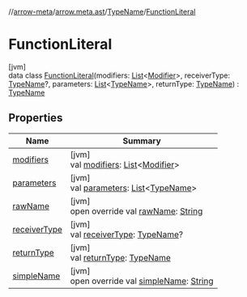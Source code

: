 //[arrow-meta](../../../../index.md)/[arrow.meta.ast](../../index.md)/[TypeName](../index.md)/[FunctionLiteral](index.md)

# FunctionLiteral

[jvm]\
data class [FunctionLiteral](index.md)(modifiers: [List](https://kotlinlang.org/api/latest/jvm/stdlib/kotlin.collections/-list/index.html)&lt;[Modifier](../../-modifier/index.md)&gt;, receiverType: [TypeName](../index.md)?, parameters: [List](https://kotlinlang.org/api/latest/jvm/stdlib/kotlin.collections/-list/index.html)&lt;[TypeName](../index.md)&gt;, returnType: [TypeName](../index.md)) : [TypeName](../index.md)

## Properties

| Name | Summary |
|---|---|
| [modifiers](modifiers.md) | [jvm]<br>val [modifiers](modifiers.md): [List](https://kotlinlang.org/api/latest/jvm/stdlib/kotlin.collections/-list/index.html)&lt;[Modifier](../../-modifier/index.md)&gt; |
| [parameters](parameters.md) | [jvm]<br>val [parameters](parameters.md): [List](https://kotlinlang.org/api/latest/jvm/stdlib/kotlin.collections/-list/index.html)&lt;[TypeName](../index.md)&gt; |
| [rawName](raw-name.md) | [jvm]<br>open override val [rawName](raw-name.md): [String](https://kotlinlang.org/api/latest/jvm/stdlib/kotlin/-string/index.html) |
| [receiverType](receiver-type.md) | [jvm]<br>val [receiverType](receiver-type.md): [TypeName](../index.md)? |
| [returnType](return-type.md) | [jvm]<br>val [returnType](return-type.md): [TypeName](../index.md) |
| [simpleName](simple-name.md) | [jvm]<br>open override val [simpleName](simple-name.md): [String](https://kotlinlang.org/api/latest/jvm/stdlib/kotlin/-string/index.html) |
